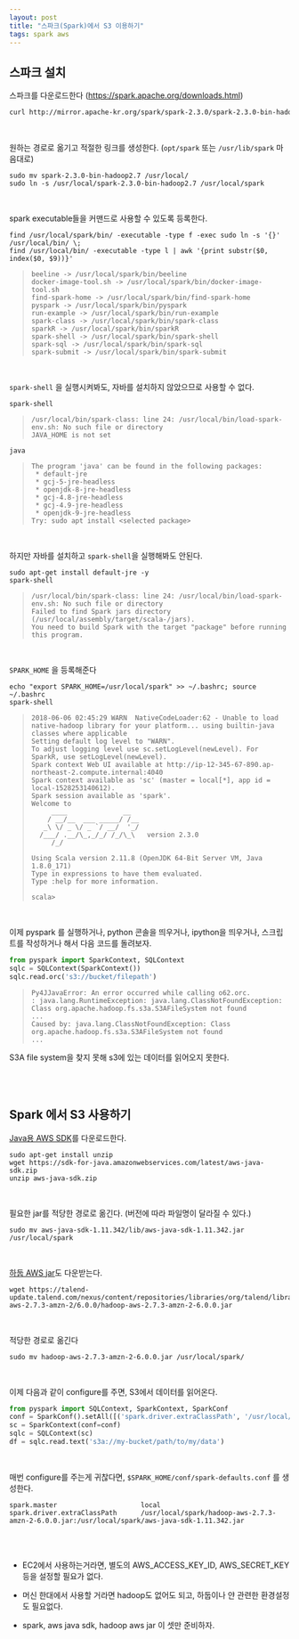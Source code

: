 ```yaml
---
layout: post
title: "스파크(Spark)에서 S3 이용하기"
tags: spark aws
---
```


## 스파크 설치

스파크를 다운로드한다 (https://spark.apache.org/downloads.html)

```sh
curl http://mirror.apache-kr.org/spark/spark-2.3.0/spark-2.3.0-bin-hadoop2.7.tgz | tar xzf -
```

<br/>


원하는 경로로 옮기고 적절한 링크를 생성한다. (`opt/spark` 또는 `/usr/lib/spark` 마음대로)

```shell
sudo mv spark-2.3.0-bin-hadoop2.7 /usr/local/
sudo ln -s /usr/local/spark-2.3.0-bin-hadoop2.7 /usr/local/spark
```

<br/>


spark executable들을 커맨드로 사용할 수 있도록 등록한다.

```shell
find /usr/local/spark/bin/ -executable -type f -exec sudo ln -s '{}' /usr/local/bin/ \;
find /usr/local/bin/ -executable -type l | awk '{print substr($0, index($0, $9))}'
```

>```
>beeline -> /usr/local/spark/bin/beeline
>docker-image-tool.sh -> /usr/local/spark/bin/docker-image-tool.sh
>find-spark-home -> /usr/local/spark/bin/find-spark-home
>pyspark -> /usr/local/spark/bin/pyspark
>run-example -> /usr/local/spark/bin/run-example
>spark-class -> /usr/local/spark/bin/spark-class
>sparkR -> /usr/local/spark/bin/sparkR
>spark-shell -> /usr/local/spark/bin/spark-shell
>spark-sql -> /usr/local/spark/bin/spark-sql
>spark-submit -> /usr/local/spark/bin/spark-submit
>```


<br/>


`spark-shell` 을 실행시켜봐도, 자바를 설치하지 않았으므로 사용할 수 없다.

```shell
spark-shell
```

>```
>/usr/local/bin/spark-class: line 24: /usr/local/bin/load-spark-env.sh: No such file or directory
>JAVA_HOME is not set
>```

```shell
java
```

> ```
> The program 'java' can be found in the following packages:
>  * default-jre
>  * gcj-5-jre-headless
>  * openjdk-8-jre-headless
>  * gcj-4.8-jre-headless
>  * gcj-4.9-jre-headless
>  * openjdk-9-jre-headless
> Try: sudo apt install <selected package>
> ```


<br/>


하지만 자바를 설치하고 `spark-shell`을 실행해봐도 안된다.

```shell
sudo apt-get install default-jre -y
spark-shell
```

>```
>/usr/local/bin/spark-class: line 24: /usr/local/bin/load-spark-env.sh: No such file or directory
>Failed to find Spark jars directory (/usr/local/assembly/target/scala-/jars).
>You need to build Spark with the target "package" before running this program.
>```


<br/>


`SPARK_HOME` 을 등록해준다

```shell
echo "export SPARK_HOME=/usr/local/spark" >> ~/.bashrc; source ~/.bashrc
spark-shell
```

>```
>2018-06-06 02:45:29 WARN  NativeCodeLoader:62 - Unable to load native-hadoop library for your platform... using builtin-java classes where applicable
>Setting default log level to "WARN".
>To adjust logging level use sc.setLogLevel(newLevel). For SparkR, use setLogLevel(newLevel).
>Spark context Web UI available at http://ip-12-345-67-890.ap-northeast-2.compute.internal:4040
>Spark context available as 'sc' (master = local[*], app id = local-1528253140612).
>Spark session available as 'spark'.
>Welcome to
>      ____              __
>     / __/__  ___ _____/ /__
>    _\ \/ _ \/ _ `/ __/  '_/
>   /___/ .__/\_,_/_/ /_/\_\   version 2.3.0
>      /_/
>
>Using Scala version 2.11.8 (OpenJDK 64-Bit Server VM, Java 1.8.0_171)
>Type in expressions to have them evaluated.
>Type :help for more information.
>
>scala>
>```
>


<br/>


이제 pyspark 를 실행하거나, python 콘솔을 띄우거나, ipython을 띄우거나, 스크립트를 작성하거나 해서 다음 코드를 돌려보자.

```python
from pyspark import SparkContext, SQLContext
sqlc = SQLContext(SparkContext())
sqlc.read.orc('s3://bucket/filepath')
```

> ```
> Py4JJavaError: An error occurred while calling o62.orc.
> : java.lang.RuntimeException: java.lang.ClassNotFoundException: Class org.apache.hadoop.fs.s3a.S3AFileSystem not found
> ...
> Caused by: java.lang.ClassNotFoundException: Class org.apache.hadoop.fs.s3a.S3AFileSystem not found
> ...
> ```

S3A file system을 찾지 못해 s3에 있는 데이터를 읽어오지 못한다.


<br/>
<br/>


## Spark 에서 S3 사용하기

[Java용 AWS SDK](https://aws.amazon.com/ko/sdk-for-java/)를 다운로드한다.

```shell
sudo apt-get install unzip
wget https://sdk-for-java.amazonwebservices.com/latest/aws-java-sdk.zip
unzip aws-java-sdk.zip
```


<br/>


필요한 jar를 적당한 경로로 옮긴다. (버전에 따라 파일명이 달라질 수 있다.)

```shell
sudo mv aws-java-sdk-1.11.342/lib/aws-java-sdk-1.11.342.jar /usr/local/spark
```

<br/>


[하둡 AWS jar](https://talend-update.talend.com/nexus/content/repositories/libraries/org/talend/libraries/hadoop-aws-2.7.3-amzn-2/6.0.0/)도 다운받는다.

```shell
wget https://talend-update.talend.com/nexus/content/repositories/libraries/org/talend/libraries/hadoop-aws-2.7.3-amzn-2/6.0.0/hadoop-aws-2.7.3-amzn-2-6.0.0.jar
```


<br/>


적당한 경로로 옮긴다

```shell
sudo mv hadoop-aws-2.7.3-amzn-2-6.0.0.jar /usr/local/spark/
```


<br/>


이제 다음과 같이 configure를 주면, S3에서 데이터를 읽어온다.

```python
from pyspark import SQLContext, SparkContext, SparkConf
conf = SparkConf().setAll([('spark.driver.extraClassPath', '/usr/local/spark/hadoop-aws-2.7.3-amzn-2-6.0.0.jar:/usr/local/spark/aws-java-sdk-1.11.342.jar')])
sc = SparkContext(conf=conf)
sqlc = SQLContext(sc)
df = sqlc.read.text('s3a://my-bucket/path/to/my/data')
```


<br/>


매번 configure를 주는게 귀찮다면, `$SPARK_HOME/conf/spark-defaults.conf` 를 생성한다.

```
spark.master                     local
spark.driver.extraClassPath      /usr/local/spark/hadoop-aws-2.7.3-amzn-2-6.0.0.jar:/usr/local/spark/aws-java-sdk-1.11.342.jar
```


<br/>
<br/>


- EC2에서 사용하는거라면, 별도의 AWS_ACCESS_KEY_ID, AWS_SECRET_KEY 등을 설정할 필요가 없다.

- 머신 한대에서 사용할 거라면 hadoop도 없어도 되고, 하둡이나 얀 관련한 환경설정도 필요없다.
- spark, aws java sdk, hadoop aws jar 이 셋만 준비하자.
